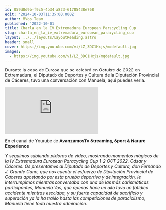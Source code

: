 ```yaml
---
id: 059d8d9b-f9c5-4b34-a823-61785438e768
edit: '2024-10-03T11:35:00.000Z'
author: MVos Team
published: '2022-10-01'
title: Charla en la IV Extremadura European Paracycling Cup
slug: charla_en_la_iv_extremadura_european_paracycling_cup
layout: ../../layouts/LayoutReading.astro
header: small
cover: https://img.youtube.com/vi/LZ_3DC1Hxjs/mqdefault.jpg
images:
  - https://img.youtube.com/vi/LZ_3DC1Hxjs/mqdefault.jpg
---
```


Durante la copa de Europa que se celebró en Octubre de 2022 en Extremadura, el Diputado de Deportes y Cultura de la Diputación Provincial de Cáceres, tuvo una conversación con Manuela, aquí puedes verla.


<div><iframe src="https://www.youtube.com/embed/LZ_3DC1Hxjs" title="YouTube video player" frameborder="0" allow="accelerometer; autoplay; clipboard-write; encrypted-media; gyroscope; picture-in-picture; web-share" allowfullscreen></iframe></div>


En el canal de Youtube de **AvanzamosTv Streaming, Sport & Nature Experience**


_Y seguimos subiendo píldoras de video, mostrando momentos mágicos de la IV Extremadura European Paracycling Cup 1-2 OCT 2022. Cásar y Cáceres.
Os presentamos al Diputado de Deportes y Cultura, don Fernando J. Grande Cano, que nos cuenta el esfuerzo de Diputación Provincial de Cáceres apostando por esta prueba deportiva y de integración,  le interrumpimos mientras conversaba con una de las más carismáticas participantes, Manuela Vos, que apenas hace un año tuvo un fatídico accidente mientras escalaba, y su fuerte capacidad de sacrificio y superación ya la ha traído hasta las competiciones de paraciclismo, Manuela tiene toda nuestra admiración._

